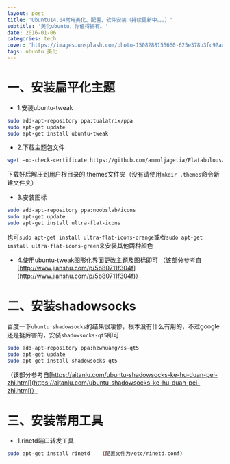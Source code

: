 ```yaml
---
layout: post
title: 'Ubuntu14.04常用美化、配置、软件安装（持续更新中。。。）'
subtitle: '美化ubuntu，你值得拥有。'
date: 2016-01-06
categories: tech
cover: 'https://images.unsplash.com/photo-1508288155660-625e378b3fc9?auto=format&fit=crop&w=1500&q=80'
tags: ubuntu 美化
---
```


# 一、安装扁平化主题
- 1.安装ubuntu-tweak

```bash
sudo add-apt-repository ppa:tualatrix/ppa
sudo apt-get update
sudo apt-get install ubuntu-tweak
```
- 2.下载主题包文件

```bash
wget –no-check-certificate https://github.com/anmoljagetia/Flatabulous/archive/master.zip
```
下载好后解压到用户根目录的.themes文件夹（没有请使用`mkdir .themes`命令新建文件夹）
- 3.安装图标

```bash
sudo add-apt-repository ppa:noobslab/icons
sudo apt-get update
sudo apt-get install ultra-flat-icons
```

也可`sudo apt-get install ultra-flat-icons-orange`或者`sudo apt-get install ultra-flat-icons-green`来安装其他两种颜色
- 4.使用ubuntu-tweak图形化界面更改主题及图标即可
（该部分参考自[http://www.jianshu.com/p/5b80711f304f](http://www.jianshu.com/p/5b80711f304f)）

# 二、安装shadowsocks
百度一下`ubuntu shadowsocks`的结果很凄惨，根本没有什么有用的，不过google还是挺厉害的，安装`shadowsocks-qt5`即可

```bash
sudo add-apt-repository ppa:hzwhuang/ss-qt5
sudo apt-get update
sudo apt-get install shadowsocks-qt5
```

（该部分参考自[https://aitanlu.com/ubuntu-shadowsocks-ke-hu-duan-pei-zhi.html](https://aitanlu.com/ubuntu-shadowsocks-ke-hu-duan-pei-zhi.html)）

# 三、安装常用工具
- 1.rinetd端口转发工具

```bash
sudo apt-get install rinetd    (配置文件为/etc/rinetd.conf)
```